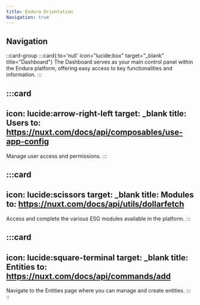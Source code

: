 ```yaml
---
title: Endura Orientation
Navigation: true
---
```


## **Navigation**

::card-group
  :::card{:to='null' icon="lucide:box" target="_blank" title="Dashboard"}
  The Dashboard serves as your main control panel within the Endura platform, offering easy access to key functionalities and information.
  :::

  :::card
  ---
  icon: lucide:arrow-right-left
  target: _blank
  title: Users
  to: https://nuxt.com/docs/api/composables/use-app-config
  ---
  Manage user access and permissions.
  :::

  :::card
  ---
  icon: lucide:scissors
  target: _blank
  title: Modules
  to: https://nuxt.com/docs/api/utils/dollarfetch
  ---
  Access and complete the various ESG modules available in the platform.
  :::

  :::card
  ---
  icon: lucide:square-terminal
  target: _blank
  title: Entities
  to: https://nuxt.com/docs/api/commands/add
  ---
  Navigate to the Entities page where you can manage and create entities.
  :::
::
